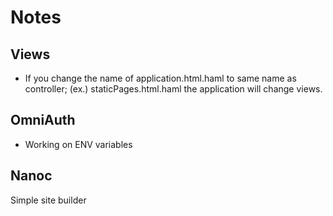# Notes

## Views

- If you change the name of application.html.haml to same name as controller; (ex.) staticPages.html.haml the application will change views.



## OmniAuth

- Working on ENV variables



## Nanoc

Simple site builder